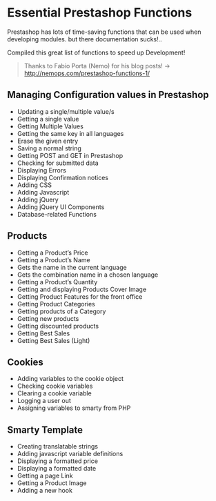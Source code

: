 # Essential Prestashop Functions

Prestashop has lots of time-saving functions that can be used when developing modules.
but there documentation sucks!..

Compiled this great list of functions to speed up Development!

> Thanks to Fabio Porta (Nemo) for his blog posts!
-> http://nemops.com/prestashop-functions-1/

## Managing Configuration values in Prestashop
* Updating a single/multiple value/s
* Getting a single value
* Getting Multiple Values
* Getting the same key in all languages
* Erase the given entry
* Saving a normal string
* Getting POST and GET in Prestashop 
* Checking for submitted data
* Displaying Errors
* Displaying Confirmation notices
* Adding CSS
* Adding Javascript
* Adding jQuery
* Adding jQuery UI Components
* Database-related Functions

## Products
* Getting a Product’s Price
* Getting a Product’s Name
* Gets the name in the current language
* Gets the combination name in a chosen language
* Getting a Product’s Quantity
* Getting and displaying Products Cover Image
* Getting Product Features for the front office
* Getting Product Categories
* Getting products of a Category
* Getting new products
* Getting discounted products
* Getting Best Sales
* Getting Best Sales (Light)

## Cookies
* Adding variables to the cookie object
* Checking cookie variables
* Clearing a cookie variable
* Logging a user out
* Assigning variables to smarty from PHP

## Smarty Template
* Creating translatable strings
* Adding javascript variable definitions
* Displaying a formatted price
* Displaying a formatted date
* Getting a page Link
* Getting a Product Image
* Adding a new hook

